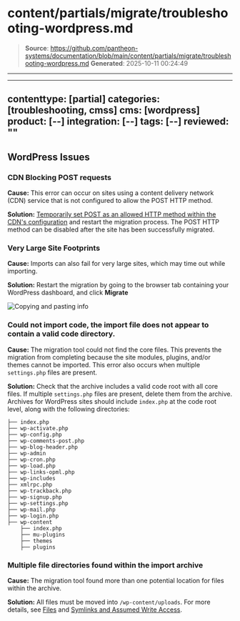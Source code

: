 # content/partials/migrate/troubleshooting-wordpress.md

> **Source**: https://github.com/pantheon-systems/documentation/blob/main/content/partials/migrate/troubleshooting-wordpress.md
> **Generated**: 2025-10-11 00:24:49

---

---
contenttype: [partial]
categories: [troubleshooting, cmss]
cms: [wordpress]
product: [--]
integration: [--]
tags: [--]
reviewed: ""
---

## WordPress Issues

### CDN Blocking POST requests

**Cause:** This error can occur on sites using a content delivery network (CDN) service that is not configured to allow the POST HTTP method.

**Solution:**  [Temporarily set POST as an allowed HTTP method within the CDN's configuration](https://docs.aws.amazon.com/AmazonCloudFront/latest/DeveloperGuide/distribution-web-values-specify.html#DownloadDistValuesAllowedHTTPMethods) and restart the migration process. The POST HTTP method can be disabled after the site has been successfully migrated.

### Very Large Site Footprints

**Cause:** Imports can also fail for very large sites, which may time out while importing.

**Solution:** Restart the migration by going to the browser tab containing your WordPress dashboard, and click **Migrate**

![Copying and pasting info](../../../images/migrate-site-wp-blogvault.png)


### Could not import code, the import file does not appear to contain a valid code directory.

**Cause:** The migration tool could not find the core files. This prevents the migration from completing because the site modules, plugins, and/or themes cannot be imported. This error also occurs when multiple `settings.php` files are present.

**Solution:** Check that the archive includes a valid code root with all core files. If multiple `settings.php` files are present, delete them from the archive. Archives for WordPress sites should include `index.php` at the code root level, along with the following directories:

```none
├── index.php
├── wp-activate.php
├── wp-config.php
├── wp-comments-post.php
├── wp-blog-header.php
├── wp-admin
├── wp-cron.php
├── wp-load.php
├── wp-links-opml.php
├── wp-includes
├── xmlrpc.php
├── wp-trackback.php
├── wp-signup.php
├── wp-settings.php
├── wp-mail.php
├── wp-login.php
├── wp-content
    ├── index.php
    ├── mu-plugins
    ├── themes
    ├── plugins

```

### Multiple file directories found within the import archive

**Cause:** The migration tool found more than one potential location for files within the archive. 

**Solution:** All files must be moved into `/wp-content/uploads`. For more details, see [Files](/guides/filesystem/) and [Symlinks and Assumed Write Access](/symlinks-assumed-write-access).

